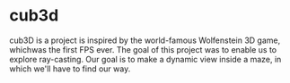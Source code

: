 # cub3d
cub3D is a project is inspired by the world-famous Wolfenstein 3D game, which﻿was the first FPS ever. The goal of this project was to enable us to explore ray-casting. Our goal is to make a dynamic view inside a maze, in which we'll have to find our way.
